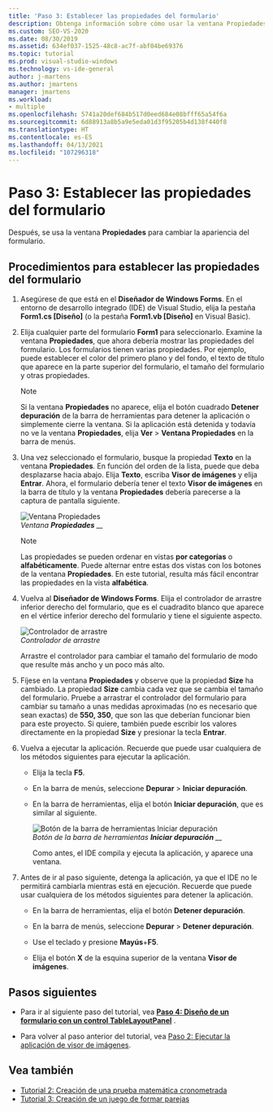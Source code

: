 ```yaml
---
title: 'Paso 3: Establecer las propiedades del formulario'
description: Obtenga información sobre cómo usar la ventana Propiedades para cambiar la apariencia del formulario.
ms.custom: SEO-VS-2020
ms.date: 08/30/2019
ms.assetid: 634ef037-1525-48c8-ac7f-abf04be69376
ms.topic: tutorial
ms.prod: visual-studio-windows
ms.technology: vs-ide-general
author: j-martens
ms.author: jmartens
manager: jmartens
ms.workload:
- multiple
ms.openlocfilehash: 5741a20def684b517d0eed684e08bfff65a54f6a
ms.sourcegitcommit: 6d88913a8b5a9e5eda01d3f95205b4d138f440f8
ms.translationtype: HT
ms.contentlocale: es-ES
ms.lasthandoff: 04/13/2021
ms.locfileid: "107296318"
---
```

# <a name="step-3-set-your-form-properties"></a>Paso 3: Establecer las propiedades del formulario

Después, se usa la ventana **Propiedades** para cambiar la apariencia del formulario.

## <a name="how-to-set-your-form-properties"></a>Procedimientos para establecer las propiedades del formulario

1. Asegúrese de que está en el **Diseñador de Windows Forms**. En el entorno de desarrollo integrado (IDE) de Visual Studio, elija la pestaña **Form1.cs [Diseño]** (o la pestaña **Form1.vb [Diseño]** en Visual Basic).

1. Elija cualquier parte del formulario **Form1** para seleccionarlo. Examine la ventana **Propiedades**, que ahora debería mostrar las propiedades del formulario. Los formularios tienen varias propiedades. Por ejemplo, puede establecer el color del primero plano y del fondo, el texto de título que aparece en la parte superior del formulario, el tamaño del formulario y otras propiedades.

   > [!NOTE]
   > Si la ventana **Propiedades** no aparece, elija el botón cuadrado **Detener depuración** de la barra de herramientas para detener la aplicación o simplemente cierre la ventana. Si la aplicación está detenida y todavía no ve la ventana **Propiedades**, elija **Ver** > **Ventana Propiedades** en la barra de menús.

1. Una vez seleccionado el formulario, busque la propiedad **Texto** en la ventana **Propiedades**. En función del orden de la lista, puede que deba desplazarse hacia abajo. Elija **Texto**, escriba **Visor de imágenes** y elija **Entrar**.  Ahora, el formulario debería tener el texto **Visor de imágenes** en la barra de título y la ventana **Propiedades** debería parecerse a la captura de pantalla siguiente.

    ![Ventana Propiedades](../ide/media/express_edittextproperty.png)<br>
   *Ventana **Propiedades** __*

   > [!NOTE]
   > Las propiedades se pueden ordenar en vistas **por categorías** o **alfabéticamente**. Puede alternar entre estas dos vistas con los botones de la ventana **Propiedades**. En este tutorial, resulta más fácil encontrar las propiedades en la vista **alfabética**.

1. Vuelva al **Diseñador de Windows Forms**. Elija el controlador de arrastre inferior derecho del formulario, que es el cuadradito blanco que aparece en el vértice inferior derecho del formulario y tiene el siguiente aspecto.

    ![Controlador de arrastre](../ide/media/express_bottomrt_drag.png)<br>
   *Controlador de arrastre*

    Arrastre el controlador para cambiar el tamaño del formulario de modo que resulte más ancho y un poco más alto.

1. Fíjese en la ventana **Propiedades** y observe que la propiedad **Size** ha cambiado. La propiedad **Size** cambia cada vez que se cambia el tamaño del formulario. Pruebe a arrastrar el controlador del formulario para cambiar su tamaño a unas medidas aproximadas (no es necesario que sean exactas) de **550, 350**, que son las que deberían funcionar bien para este proyecto. Si quiere, también puede escribir los valores directamente en la propiedad **Size** y presionar la tecla **Entrar**.

1. Vuelva a ejecutar la aplicación. Recuerde que puede usar cualquiera de los métodos siguientes para ejecutar la aplicación.

   - Elija la tecla **F5**.

   - En la barra de menús, seleccione **Depurar** > **Iniciar depuración**.

   - En la barra de herramientas, elija el botón **Iniciar depuración**, que es similar al siguiente.

      ![Botón de la barra de herramientas Iniciar depuración](../ide/media/express_icondebug.png)<br>
     *Botón de la barra de herramientas **Iniciar depuración** __*

     Como antes, el IDE compila y ejecuta la aplicación, y aparece una ventana.

1. Antes de ir al paso siguiente, detenga la aplicación, ya que el IDE no le permitirá cambiarla mientras está en ejecución. Recuerde que puede usar cualquiera de los métodos siguientes para detener la aplicación.

   - En la barra de herramientas, elija el botón **Detener depuración**.

   - En la barra de menús, seleccione **Depurar** > **Detener depuración**.

   - Use el teclado y presione **Mayús**+**F5**.

   - Elija el botón **X** de la esquina superior de la ventana **Visor de imágenes**.

## <a name="next-steps"></a>Pasos siguientes

* Para ir al siguiente paso del tutorial, vea **[Paso 4: Diseño de un formulario con un control TableLayoutPanel](../ide/step-4-lay-out-your-form-with-a-tablelayoutpanel-control.md)** .

* Para volver al paso anterior del tutorial, vea [Paso 2: Ejecutar la aplicación de visor de imágenes](../ide/step-2-run-your-program.md).

## <a name="see-also"></a>Vea también

* [Tutorial 2: Creación de una prueba matemática cronometrada](tutorial-2-create-a-timed-math-quiz.md)
* [Tutorial 3: Creación de un juego de formar parejas](tutorial-3-create-a-matching-game.md)
